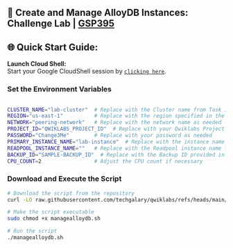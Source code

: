 
## 🚀 Create and Manage AlloyDB Instances: Challenge Lab | [GSP395](https://www.cloudskillsboost.google/focuses/50123?parent=catalog)


## 🌐 **Quick Start Guide:**

 **Launch Cloud Shell:**  
   Start your Google CloudShell session by [``clicking here``](https://console.cloud.google.com/home/dashboard?project=&pli=1&cloudshell=true).

### Set the Environment Variables #######
```bash

CLUSTER_NAME="lab-cluster"  # Replace with the Cluster name from Task 1
REGION="us-east-1"          # Replace with the region specified in the lab
NETWORK="peering-network"   # Replace with the network name as needed
PROJECT_ID="QWIKLABS_PROJECT_ID"  # Replace with your Qwiklabs Project ID
PASSWORD="Change3Me"        # Replace with your password as needed
PRIMARY_INSTANCE_NAME="lab-instance"  # Replace with the instance name from Task 1
READPOOL_INSTANCE_NAME=""   # Replace with the Readpool instance name from the lab
BACKUP_ID="SAMPLE-BACKUP_ID"  # Replace with the Backup ID provided in the lab
CPU_COUNT=2                 # Adjust the CPU count if necessary
```
### Download and Execute the Script ###
```bash
# Download the script from the repository
curl -LO raw.githubusercontent.com/techgalary/qwiklabs/refs/heads/main/scripts/managealloydb.sh

# Make the script executable
sudo chmod +x managealloydb.sh

# Run the script
./managealloydb.sh
```



